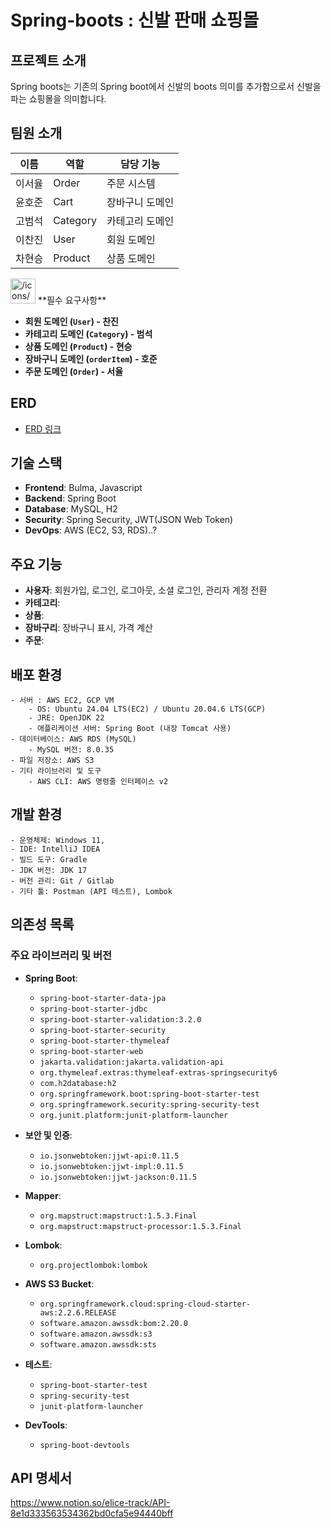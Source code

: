 # Spring-boots : 신발 판매 쇼핑몰

## 프로젝트 소개
Spring boots는 기존의 Spring boot에서 신발의 boots 의미를 추가함으로서 신발을 파는 쇼핑몰을 의미합니다.

## 팀원 소개
| 이름   | 역할     | 담당 기능                        |
|--------|---------|----------------------------------|
| 이서율 | Order    | 주문 시스템 |
| 윤호준 | Cart     | 장바구니 도메인 |
| 고범석 | Category | 카테고리 도메인   |
| 이찬진 | User     | 회원 도메인   |
| 차현승 | Product  | 상품 도메인   |

<aside>
<img src="/icons/code_green.svg" alt="/icons/code_green.svg" width="40px" /> **필수 요구사항**

- **회원 도메인 (`User`) - 찬진**
- **카테고리 도메인 (`Category`) - 범석**
- **상품 도메인 (`Product`) - 현승**
- **장바구니 도메인 (`orderItem`) - 호준**
- **주문 도메인 (`Order`) - 서율**
</aside>

## ERD
- [ERD 링크](https://www.erdcloud.com/d/7RXXuJrNBwNyYMd7s)

## 기술 스택
- **Frontend**: Bulma, Javascript
- **Backend**: Spring Boot
- **Database**: MySQL, H2
- **Security**: Spring Security, JWT(JSON Web Token)
- **DevOps**: AWS (EC2, S3, RDS)..?

## 주요 기능
- **사용자**: 회원가입, 로그인, 로그아웃, 소셜 로그인, 관리자 계정 전환
- **카테고리**:
- **상품**:  
- **장바구리**: 장바구니 표시, 가격 계산
- **주문**: 

## 배포 환경
```
- 서버 : AWS EC2, GCP VM
    - OS: Ubuntu 24.04 LTS(EC2) / Ubuntu 20.04.6 LTS(GCP)
    - JRE: OpenJDK 22
    - 애플리케이션 서버: Spring Boot (내장 Tomcat 사용)
- 데이터베이스: AWS RDS (MySQL)
    - MySQL 버전: 8.0.35
- 파일 저장소: AWS S3
- 기타 라이브러리 및 도구
    - AWS CLI: AWS 명령줄 인터페이스 v2
```

## 개발 환경
```
- 운영체제: Windows 11, 
- IDE: IntelliJ IDEA
- 빌드 도구: Gradle
- JDK 버전: JDK 17
- 버전 관리: Git / Gitlab
- 기타 툴: Postman (API 테스트), Lombok
```

## 의존성 목록
### 주요 라이브러리 및 버전
- **Spring Boot**:
  - `spring-boot-starter-data-jpa`
  - `spring-boot-starter-jdbc`
  - `spring-boot-starter-validation:3.2.0`
  - `spring-boot-starter-security`
  - `spring-boot-starter-thymeleaf`
  - `spring-boot-starter-web`
  - `jakarta.validation:jakarta.validation-api`
  -  `org.thymeleaf.extras:thymeleaf-extras-springsecurity6`
  -  `com.h2database:h2`
  -  `org.springframework.boot:spring-boot-starter-test`
  -   `org.springframework.security:spring-security-test`
  -   `org.junit.platform:junit-platform-launcher`

- **보안 및 인증**:
  - `io.jsonwebtoken:jjwt-api:0.11.5`
  - `io.jsonwebtoken:jjwt-impl:0.11.5`
  - `io.jsonwebtoken:jjwt-jackson:0.11.5`
- **Mapper**:
  - `org.mapstruct:mapstruct:1.5.3.Final`
  - `org.mapstruct:mapstruct-processor:1.5.3.Final`
- **Lombok**:
  - `org.projectlombok:lombok`
- **AWS S3 Bucket**:
  -  `org.springframework.cloud:spring-cloud-starter-aws:2.2.6.RELEASE`
  -  `software.amazon.awssdk:bom:2.20.0`
  -  `software.amazon.awssdk:s3`
  -  `software.amazon.awssdk:sts`
- **테스트**:
  - `spring-boot-starter-test`
  - `spring-security-test`
  - `junit-platform-launcher`
- **DevTools**:
  - `spring-boot-devtools`

## API 명세서
https://www.notion.so/elice-track/API-8e1d333563534362bd0cfa5e94440bff
